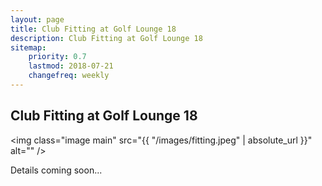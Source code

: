 ```yaml
---
layout: page
title: Club Fitting at Golf Lounge 18
description: Club Fitting at Golf Lounge 18
sitemap:
    priority: 0.7
    lastmod: 2018-07-21
    changefreq: weekly
---
```

## Club Fitting at Golf Lounge 18

<img class="image main" src="{{ "/images/fitting.jpeg" | absolute_url }}" alt="" />

Details coming soon...
